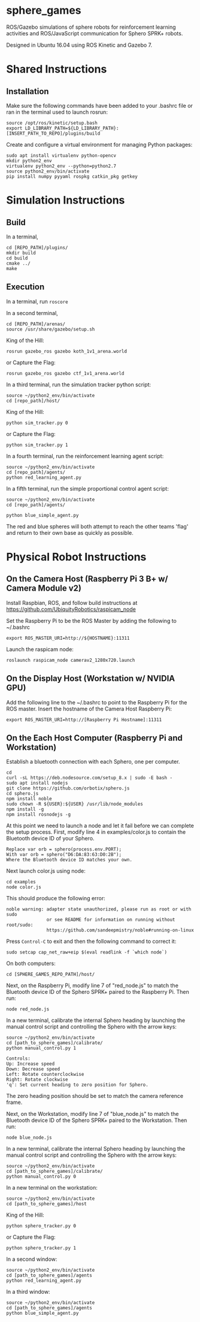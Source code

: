 # sphere_games

ROS/Gazebo simulations of sphere robots for reinforcement learning activities and ROS/JavaScript communication for Sphero SPRK+ robots.

Designed in Ubuntu 16.04 using ROS Kinetic and Gazebo 7.

# Shared Instructions

## Installation
Make sure the following commands have been added to your .bashrc file or ran in the terminal used to launch rosrun:
```
source /opt/ros/kinetic/setup.bash
export LD_LIBRARY_PATH=${LD_LIBRARY_PATH}:[INSERT_PATH_TO_REPO]/plugins/build
```

Create and configure a virtual environment for managing Python packages:
```
sudo apt install virtualenv python-opencv
mkdir python2_env
virtualenv python2_env --python=python2.7
source python2_env/bin/activate
pip install numpy pyyaml rospkg catkin_pkg getkey
```

# Simulation Instructions

## Build
In a terminal,
```
cd [REPO_PATH]/plugins/
mkdir build
cd build
cmake ../
make
```

## Execution
In a terminal, run `roscore`

In a second terminal,
```
cd [REPO_PATH]/arenas/
source /usr/share/gazebo/setup.sh
```
King of the Hill:
```
rosrun gazebo_ros gazebo koth_1v1_arena.world
```
or Capture the Flag:
```
rosrun gazebo_ros gazebo ctf_1v1_arena.world
```

In a third terminal, run the simulation tracker python script:
```
source ~/python2_env/bin/activate
cd [repo_path]/host/
```
King of the Hill:
```
python sim_tracker.py 0
```
or Capture the Flag:
```
python sim_tracker.py 1
```

In a fourth terminal, run the reinforcement learning agent script:
```
source ~/python2_env/bin/activate
cd [repo_path]/agents/
python red_learning_agent.py
```

In a fifth terminal, run the simple proportional control agent script:
```
source ~/python2_env/bin/activate
cd [repo_path]/agents/
```
```
python blue_simple_agent.py
```

The red and blue spheres will both attempt to reach the other teams 'flag' and return to their own base as quickly as possible.

# Physical Robot Instructions

## On the Camera Host (Raspberry Pi 3 B+ w/ Camera Module v2)

Install Raspbian, ROS, and follow build instructions at https://github.com/UbiquityRobotics/raspicam_node

Set the Raspberry Pi to be the ROS Master by adding the following to ~/.bashrc
```
export ROS_MASTER_URI=http://${HOSTNAME}:11311
```

Launch the raspicam node:
```
roslaunch raspicam_node camerav2_1280x720.launch
```

## On the Display Host (Workstation w/ NVIDIA GPU)

Add the following line to the ~/.bashrc to point to the Raspberry Pi for the ROS master. Insert the hostname of the Camera Host Raspberry Pi:
```
export ROS_MASTER_URI=http://[Raspberry Pi Hostname]:11311
```

## On the Each Host Computer (Raspberry Pi and Workstation)

Establish a bluetooth connection with each Sphero, one per computer.
```
cd
curl -sL https://deb.nodesource.com/setup_8.x | sudo -E bash -
sudo apt install nodejs
git clone https://github.com/orbotix/sphero.js
cd sphero.js
npm install noble
sudo chown -R ${USER}:${USER} /usr/lib/node_modules
npm install -g
npm install rosnodejs -g
```

At this point we need to launch a node and let it fail before we can complete the setup process. First, modify line 4 in examples/color.js to contain the Bluetooth device ID of your Sphero.
```
Replace var orb = sphero(process.env.PORT);
With var orb = sphero("D6:DA:83:63:D0:2B");
Where the Bluetooth device ID matches your own.
```

Next launch color.js using node:
```
cd examples
node color.js
```

This should produce the following error:
```
noble warning: adapter state unauthorized, please run as root or with sudo
               or see README for information on running without root/sudo:
               https://github.com/sandeepmistry/noble#running-on-linux
```
Press ```Control-C``` to exit and then the following command to correct it:
```
sudo setcap cap_net_raw+eip $(eval readlink -f `which node`)
```

On both computers:
```
cd [SPHERE_GAMES_REPO_PATH]/host/
```

Next, on the Raspberry Pi, modify line 7 of "red_node.js" to match the Bluetooth device ID of the Sphero SPRK+ paired to the Raspberry Pi. Then run:
```
node red_node.js
```

In a new terminal, calibrate the internal Sphero heading by launching the manual control script and controlling the Sphero with the arrow keys:
```
source ~/python2_env/bin/activate
cd [path_to_sphere_games]/calibrate/
python manual_control.py 1
```
```
Controls:
Up: Increase speed
Down: Decrease speed
Left: Rotate counterclockwise
Right: Rotate clockwise
'q': Set current heading to zero position for Sphero.
```
The zero heading position should be set to match the camera reference frame.

Next, on the Workstation, modify line 7 of "blue_node.js" to match the Bluetooth device ID of the Sphero SPRK+ paired to the Workstation. Then run:
```
node blue_node.js
```

In a new terminal, calibrate the internal Sphero heading by launching the manual control script and controlling the Sphero with the arrow keys:
```
source ~/python2_env/bin/activate
cd [path_to_sphere_games]/calibrate/
python manual_control.py 0
```

In a new terminal on the workstation:
```
source ~/python2_env/bin/activate
cd [path_to_sphere_games]/host
```

King of the Hill:
```
python sphero_tracker.py 0
```

or Capture the Flag:
```
python sphero_tracker.py 1
```

In a second window:
```
source ~/python2_env/bin/activate
cd [path_to_sphere_games]/agents
python red_learning_agent.py
```

In a third window:
```
source ~/python2_env/bin/activate
cd [path_to_sphere_games]/agents
python blue_simple_agent.py
```

